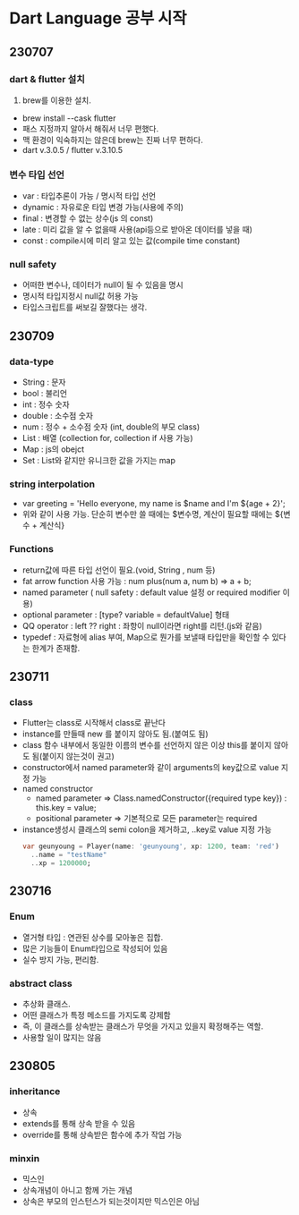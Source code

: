 # Dart Language 공부 시작

## 230707

### dart & flutter 설치

1. brew를 이용한 설치.

- brew install --cask flutter
- 패스 지정까지 알아서 해줘서 너무 편했다.
- 맥 환경이 익숙하지는 않은데 brew는 진짜 너무 편하다.
- dart v.3.0.5 / flutter v.3.10.5

### 변수 타입 선언

- var : 타입추론이 가능 / 명시적 타입 선언
- dynamic : 자유로운 타입 변경 가능(사용에 주의)
- final : 변경할 수 없는 상수(js 의 const)
- late : 미리 값을 알 수 없을때 사용(api등으로 받아온 데이터를 넣을 때)
- const : compile시에 미리 알고 있는 값(compile time constant)

### null safety

- 어떠한 변수나, 데이터가 null이 될 수 있음을 명시
- 명시적 타입지정시 null값 허용 가능
- 타입스크립트를 써보길 잘했다는 생각.

## 230709

### data-type

- String : 문자
- bool : 불리언
- int : 정수 숫자
- double : 소수점 숫자
- num : 정수 + 소수점 숫자 (int, double의 부모 class)
- List : 배열 (collection for, collection if 사용 가능)
- Map : js의 obejct
- Set : List와 같지만 유니크한 값을 가지는 map

### string interpolation

- var greeting = 'Hello everyone, my name is $name and I\'m ${age + 2}';
- 위와 같이 사용 가능. 단순히 변수만 쓸 때에는 $변수명, 계산이 필요할 때에는 ${변수 + 계산식}

### Functions

- return값에 따른 타입 선언이 필요.(void, String , num 등)
- fat arrow function 사용 가능 : num plus(num a, num b) => a + b;
- named parameter ( null safety : default value 설정 or required modifier 이용)
- optional parameter : [type? variable = defaultValue] 형태
- QQ operator : left ?? right : 좌항이 null이라면 right를 리턴.(js와 같음)
- typedef : 자료형에 alias 부여, Map으로 뭔가를 보낼때 타입만을 확인할 수 있다는 한계가 존재함.

## 230711

### class

- Flutter는 class로 시작해서 class로 끝난다
- instance를 만들때 new 를 붙이지 않아도 됨.(붙여도 됨)
- class 함수 내부에서 동일한 이름의 변수를 선언하지 않은 이상 this를 붙이지 않아도 됨(붙이지 않는것이 권고)
- constructor에서 named parameter와 같이 arguments의 key값으로 value 지정 가능
- named constructor
  - named parameter => Class.namedConstructor({required type key}) : this.key = value;
  - positional parameter => 기본적으로 모든 parameter는 required
- instance생성시 클래스의 semi colon을 제거하고, ..key로 value 지정 가능
  ```dart
  var geunyoung = Player(name: 'geunyoung', xp: 1200, team: 'red')
    ..name = "testName"
    ..xp = 1200000;
  ```

## 230716

### Enum

- 열거형 타입 : 연관된 상수를 모아놓은 집합.
- 많은 기능들이 Enum타입으로 작성되어 있음
- 실수 방지 가능, 편리함.

### abstract class

- 추상화 클래스.
- 어떤 클래스가 특정 메소드를 가지도록 강제함
- 즉, 이 클래스를 상속받는 클래스가 무엇을 가지고 있을지 확정해주는 역할.
- 사용할 일이 많지는 않음

## 230805

### inheritance

- 상속
- extends를 통해 상속 받을 수 있음
- override를 통해 상속받은 함수에 추가 작업 가능

### minxin

- 믹스인
- 상속개념이 아니고 함께 가는 개념
- 상속은 부모의 인스턴스가 되는것이지만 믹스인은 아님
